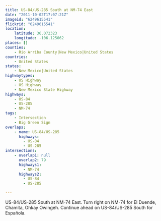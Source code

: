 ```yaml
---
title: US-84/US-285 South at NM-74 East
date: "2011-10-02T17:07:21Z"
imageid: "6249615541"
flickrid: "6249615541"
location:
    latitude: 36.072323
    longitude: -106.125062
places: []
counties:
    - Rio Arriba County|New Mexico|United States
countries:
    - United States
states:
    - New Mexico|United States
highwaytypes:
    - US Highway
    - US Highway
    - New Mexico State Highway
highways:
    - US-84
    - US-285
    - NM-74
tags:
    - Intersection
    - Big Green Sign
overlaps:
    - name: US-84/US-285
      highways:
        - US-84
        - US-285
intersections:
    - overlap1: null
      overlap2: 79
      highways1:
        - NM-74
      highways2:
        - US-84
        - US-285

---
```

US-84/US-285 South at NM-74 East.  Turn right on NM-74 for El Duende, Chamita, Ohkay Owingeh.  Continue ahead on US-84/US-285 South for Española.